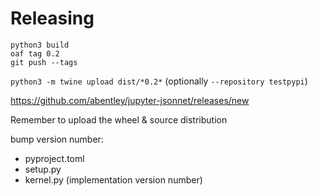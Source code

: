 # Releasing

    python3 build
    oaf tag 0.2
    git push --tags

`python3 -m twine upload dist/*0.2*` (optionally `--repository testpypi`)

https://github.com/abentley/jupyter-jsonnet/releases/new

Remember to upload the wheel & source distribution

bump version number:

 * pyproject.toml
 * setup.py
 * kernel.py (implementation version number)
